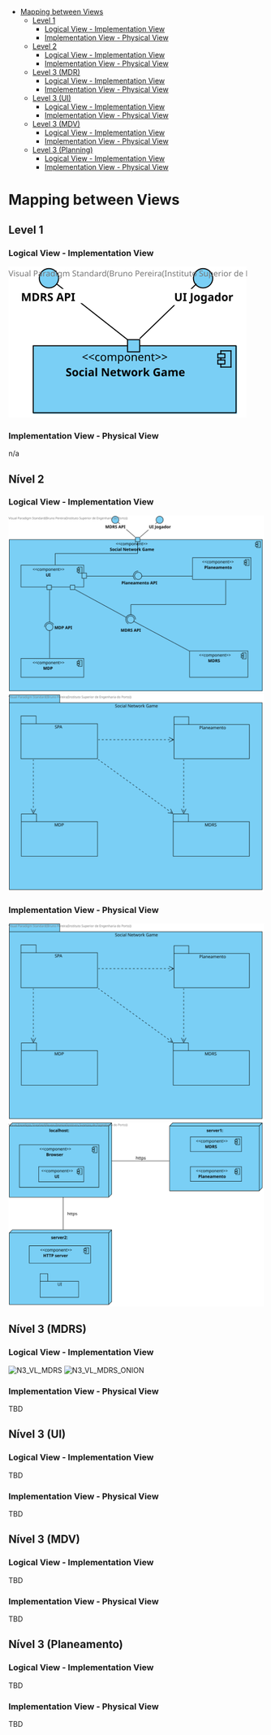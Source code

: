 - [Mapping between Views](#mapping-between-views)
	- [Level 1](#level-1)
		- [Logical View - Implementation View](#logical-view---implementation-view)
		- [Implementation View - Physical View](#vista-de-implementação---physical-view)
	- [Level 2](#level-2)
		- [Logical View - Implementation View](#logical-view---implementation-view-1)
		- [Implementation View - Physical View](#implementation-view---physical-view-1)
	- [Level 3 (MDR)](#level-3-mdr)
		- [Logical View - Implementation View](#logical-view---implementation-view-2)
		- [Implementation View - Physical View](#implementation-view---physical-view-2)
	- [Level 3 (UI)](#level-3-ui)
		- [Logical View - Implementation View](#logical-view---implementation-view-3)
		- [Implementation View - Physical View](#implementation-view---physical-view-3)
	- [Level 3 (MDV)](#level-3-mdv)
		- [Logical View - Implementation View](#logical-view---implementation-view-4)
		- [Implementation View - Physical View](#implementation-view---physical-view-4)
	- [Level 3 (Planning)](#level-3-planning)
		- [Logical View - Implementation View](#logical-view---implementation-view-5)
		- [Implementation View - Physical View](#implementation-view---physical-view-5)

# Mapping between Views


## Level 1
### Logical View - Implementation View

![N1_VL](diagramas/Niveis/nivel1/N1_VL.svg)

### Implementation View - Physical View

n/a

## Nível 2
### Logical View - Implementation View 

![N2_VL](diagramas/Niveis/nivel2/N2_VL.svg)
![N2_VI](diagramas/Niveis/nivel2/N2_VI.svg)

### Implementation View - Physical View

![N2_VI](diagramas/Niveis/nivel2/N2_VI.svg)
![N2_VF](diagramas/Niveis/nivel2/N2_VF.svg)

## Nível 3 (MDRS)
### Logical View - Implementation View

![N3_VL_MDRS](diagramas/Niveis/nivel3/N3_VL_MDRS.svg)
![N3_VL_MDRS_ONION](diagramas/Niveis/nivel3/N3_MDRS_ONION)

### Implementation View - Physical View
TBD

## Nível 3 (UI)
### Logical View - Implementation View
TBD

### Implementation View - Physical View
TBD

## Nível 3 (MDV)
### Logical View - Implementation View
TBD

### Implementation View - Physical View
TBD

## Nível 3 (Planeamento)
### Logical View - Implementation View
TBD

### Implementation View - Physical View
TBD